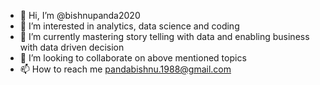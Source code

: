- 👋 Hi, I’m @bishnupanda2020
- 👀 I’m interested in analytics, data science and coding
- 🌱 I’m currently mastering story telling with data and enabling business with data driven decision
- 💞️ I’m looking to collaborate on above mentioned topics
- 📫 How to reach me pandabishnu.1988@gmail.com

<!---
bishnupanda2020/bishnupanda2020 is a ✨ special ✨ repository because its `README.md` (this file) appears on your GitHub profile.
You can click the Preview link to take a look at your changes.
--->
